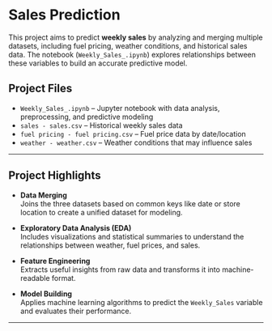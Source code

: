 # Sales Prediction 

This project aims to predict **weekly sales** by analyzing and merging multiple datasets, including fuel pricing, weather conditions, and historical sales data. The notebook (`Weekly_Sales_.ipynb`) explores relationships between these variables to build an accurate predictive model.



##  Project Files

- `Weekly_Sales_.ipynb` – Jupyter notebook with data analysis, preprocessing, and predictive modeling  
- `sales - sales.csv` – Historical weekly sales data  
- `fuel pricing - fuel pricing.csv` – Fuel price data by date/location  
- `weather - weather.csv` – Weather conditions that may influence sales  


---

##  Project Highlights

- **Data Merging**  
  Joins the three datasets based on common keys like date or store location to create a unified dataset for modeling.

- **Exploratory Data Analysis (EDA)**  
  Includes visualizations and statistical summaries to understand the relationships between weather, fuel prices, and sales.

- **Feature Engineering**  
  Extracts useful insights from raw data and transforms it into machine-readable format.

- **Model Building**  
  Applies machine learning algorithms to predict the `Weekly_Sales` variable and evaluates their performance.

---

